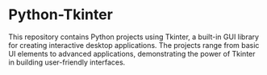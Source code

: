 # Python-Tkinter
This repository contains Python projects using Tkinter, a built-in GUI library for creating interactive desktop applications. The projects range from basic UI elements to advanced applications, demonstrating the power of Tkinter in building user-friendly interfaces.
